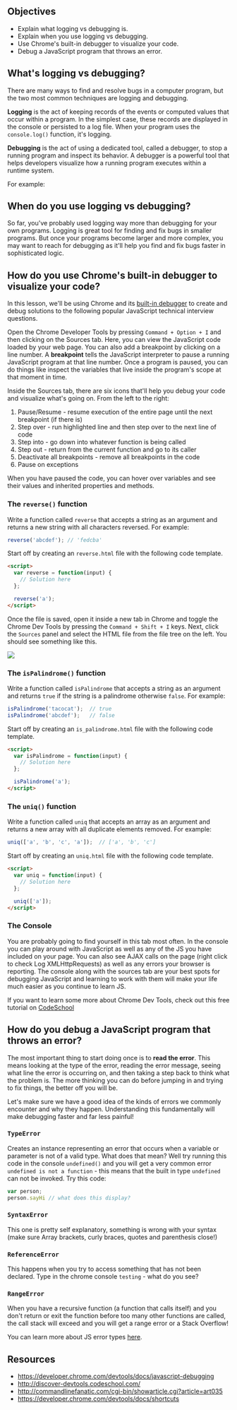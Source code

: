 ## Objectives

- Explain what logging vs debugging is.
- Explain when you use logging vs debugging.
- Use Chrome's built-in debugger to visualize your code.
- Debug a JavaScript program that throws an error.

## What's logging vs debugging?

There are many ways to find and resolve bugs in a computer program, but the two most common techniques are logging and debugging.

**Logging** is the act of keeping records of the events or computed values that occur within a program. In the simplest case, these records are displayed in the console or persisted to a log file. When your program uses the `console.log()` function, it's logging.

**Debugging** is the act of using a dedicated tool, called a debugger, to stop a running program and inspect its behavior. A debugger is a powerful tool that helps developers visualize how a running program executes within a runtime system.

For example:

## When do you use logging vs debugging?

So far, you've probably used logging way more than debugging for your own programs. Logging is great tool for finding and fix bugs in smaller programs. But once your programs become larger and more complex, you may want to reach for debugging as it'll help you find and fix bugs faster in sophisticated logic.

## How do you use Chrome's built-in debugger to visualize your code?

In this lesson, we'll be using Chrome and its [built-in debugger](https://developer.chrome.com/devtools/docs/javascript-debugging) to create and debug solutions to the following popular JavaScript technical interview questions.

Open the Chrome Developer Tools by pressing `Command + Option + I` and then clicking on the Sources tab. Here, you can view the JavaScript code loaded by your web page. You can also add a breakpoint by clicking on a line number. A **breakpoint** tells the JavaScript interpreter to pause a running JavaScript program at that line number. Once a program is paused, you can do things like inspect the variables that live inside the program's scope at that moment in time.

Inside the Sources tab, there are six icons that'll help you debug your code and visualize what's going on. From the left to the right:

1. Pause/Resume - resume execution of the entire page until the next breakpoint (if there is)
2. Step over - run highlighted line and then step over to the next line of code
3. Step into - go down into whatever function is being called
4. Step out - return from the current function and go to its caller
5. Deactivate all breakpoints - remove all breakpoints in the code
6. Pause on exceptions

When you have paused the code, you can hover over variables and see their values and inherited properties and methods.

### The `reverse()` function

Write a function called `reverse` that accepts a string as an argument and returns a new string with all characters reversed. For example:

```javascript
reverse('abcdef'); // 'fedcba'
```

Start off by creating an `reverse.html` file with the following code template.

```html
<script>
  var reverse = function(input) {
    // Solution here
  };

  reverse('a');
</script>
```

Once the file is saved, open it inside a new tab in Chrome and toggle the Chrome Dev Tools by pressing the `Command + Shift + I` keys. Next, click the `Sources` panel and select the HTML file from the file tree on the left. You should see something like this.

![](https://i.imgur.com/xSIMANs.png)

### The `isPalindrome()` function

Write a function called `isPalindrome` that accepts a string as an argument and returns `true` if the string is a palindrome otherwise `false`. For example:

```javascript
isPalindrome('tacocat');  // true
isPalindrome('abcdef');   // false
```

Start off by creating an `is_palindrome.html` file with the following code template.

```html
<script>
  var isPalindrome = function(input) {
    // Solution here
  };

  isPalindrome('a');
</script>
```

### The `uniq()` function

Write a function called `uniq` that accepts an array as an argument and returns a new array with all duplicate elements removed. For example:

```javascript
uniq(['a', 'b', 'c', 'a']);  // ['a', 'b', 'c']
```

Start off by creating an `uniq.html` file with the following code template.

```html
<script>
  var uniq = function(input) {
    // Solution here
  };

  uniq(['a']);
</script>
```

### The Console

You are probably going to find yourself in this tab most often. In the console you can play around with JavaScript as well as any of the JS you have included on your page. You can also see AJAX calls on the page (right click to check Log XMLHttpRequests) as well as any errors your browser is reporting. The console along with the sources tab are your best spots for debugging JavaScript and learning to work with them will make your life much easier as you continue to learn JS.

If you want to learn some more about Chrome Dev Tools, check out this free tutorial on [CodeSchool](http://discover-devtools.codeschool.com/?locale=en)

## How do you debug a JavaScript program that throws an error?

The most important thing to start doing once is to **read the error**. This means looking at the type of the error, reading the error message, seeing what line the error is occurring on, and then taking a step back to think what the problem is. The more thinking you can do before jumping in and trying to fix things, the better off you will be.

Let's make sure we have a good idea of the kinds of errors we commonly encounter and why they happen. Understanding this fundamentally will make debugging faster and far less painful!

### `TypeError`

Creates an instance representing an error that occurs when a variable or parameter is not of a valid type. What does that mean? Well try running this code in the console `undefined()` and you will get a very common error `undefined is not a function` - this means that the built in type `undefined` can not be invoked. Try this code:

```js
var person;
person.sayHi // what does this display?
```

### `SyntaxError`

This one is pretty self explanatory, something is wrong with your syntax (make sure Array brackets, curly braces, quotes and parenthesis close!)

### `ReferenceError`

This happens when you try to access something that has not been declared. Type in the chrome console `testing` - what do you see?

### `RangeError`

When you have a recursive function (a function that calls itself) and you don't return or exit the function before too many other functions are called, the call stack will exceed and you will get a range error or a Stack Overflow!

You can learn more about JS error types [here](https://developer.mozilla.org/en-US/docs/Web/JavaScript/Reference/Global_Objects/Error).

## Resources

- https://developer.chrome.com/devtools/docs/javascript-debugging
- http://discover-devtools.codeschool.com/
- http://commandlinefanatic.com/cgi-bin/showarticle.cgi?article=art035
- https://developer.chrome.com/devtools/docs/shortcuts
